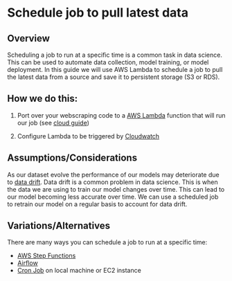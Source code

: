 # Schedule job to pull latest data

## Overview

Scheduling a job to run at a specific time is a common task in data science. This can be used to automate data collection, model training, or model deployment. In this guide we will use AWS Lambda to schedule a job to pull the latest data from a source and save it to persistent storage (S3 or RDS).

## How we do this:

1. Port over your webscraping code to a [AWS Lambda](https://docs.aws.amazon.com/lambda/latest/dg/welcome.html) function that will run our job (see [cloud guide](https://github.com/CodesmithLLC/aws-cloud-guides/blob/main/lambda.md))

2. Configure Lambda to be triggered by [Cloudwatch](https://docs.aws.amazon.com/AmazonCloudWatch/latest/events/ScheduledEvents.html)

## Assumptions/Considerations

As our dataset evolve the performance of our models may deteriorate due to [data drift](https://www.datacamp.com/tutorial/understanding-data-drift-model-drift). Data drift is a common problem in data science. This is when the data we are using to train our model changes over time. This can lead to our model becoming less accurate over time. We can use a scheduled job to retrain our model on a regular basis to account for data drift.

## Variations/Alternatives

There are many ways you can schedule a job to run at a specific time:

- [AWS Step Functions](https://aws.amazon.com/step-functions/)
- [Airflow](https://airflow.apache.org/)
- [Cron Job](https://pypi.org/project/local-crontab/#:~:text=local%2Dcrontab%20is%20a%20Python,because%20of%20Daylight%20Saving%20Time.) on local machine or EC2 instance